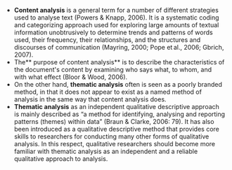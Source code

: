 - **Content analysis** is a general term for a number of different strategies used to analyse text (Powers & Knapp, 2006). It is a systematic coding and categorizing approach used for exploring large amounts of textual information unobtrusively to determine trends and patterns of words used, their frequency, their relationships, and the structures and discourses of communication (Mayring, 2000; Pope et al., 2006; Gbrich, 2007).
- The** purpose of content analysis** is to describe the characteristics of the document's content by examining who says what, to whom, and with what effect (Bloor & Wood, 2006).
- On the other hand, **thematic analysis** often is seen as a poorly branded method, in that it does not appear to exist as a named method of analysis in the same way that content analysis does.
- **Thematic analysis** as an independent qualitative descriptive approach is mainly described as “a method for identifying, analysing and reporting patterns (themes) within data” (Braun & Clarke, 2006: 79). It has also been introduced as a qualitative descriptive method that provides core skills to researchers for conducting many other forms of qualitative analysis. In this respect, qualitative researchers should become more familiar with thematic analysis as an independent and a reliable qualitative approach to analysis.